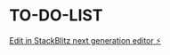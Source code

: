 # TO-DO-LIST

[Edit in StackBlitz next generation editor ⚡️](https://stackblitz.com/~/github.com/syedali86528/TO-DO-LIST)